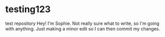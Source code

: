 # testing123
test repository
Hey! I'm Sophie. Not really sure what to write, so I'm going with anything.
Just making a minor edit so I can then commit my changes.
